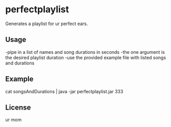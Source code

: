 # perfectplaylist

Generates a playlist for ur perfect ears.

## Usage

-pipe in a list of names and song durations in seconds
-the one argument is the desired playlist duration
-use the provided example file with listed songs and durations

## Example

cat songsAndDurations | java -jar perfectplaylist.jar 333

## License

ur mom
